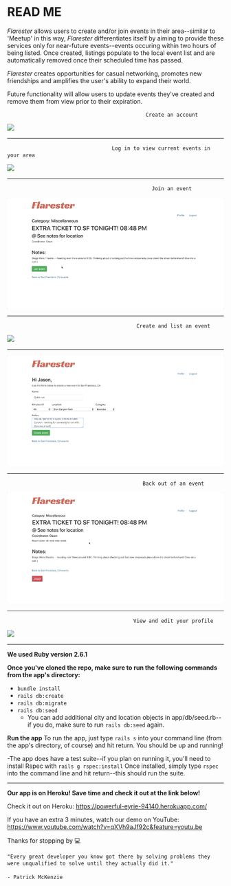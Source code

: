 # READ ME

*Flarester* allows users to create and/or join events in their area--similar to 'Meetup' in this way, *Flarester* differentiates itself by aiming to provide these services only for near-future events--events occuring within two hours of being listed. Once created, listings populate to the local event list and are automatically removed once their scheduled time has passed.  

*Flarester* creates opportunities for casual networking, promotes new friendships and amplifies the user's ability to expand their world.

Future functionality will allow users to update events they've created and remove them from view prior to their expiration. 



                                                 Create an account
                                                  
![](eventFlare_create.gif)

-----------------------------------------------------------------------------------------------------------------------------------

                                      Log in to view current events in your area
                                                       
![](eventFlare_loginAndView.gif)

-----------------------------------------------------------------------------------------------------------------------------------

                                                   Join an event
                                                   
![](eventFlare_joinEvent.gif)  

-----------------------------------------------------------------------------------------------------------------------------------

                                              Create and list an event
                                              
![](eventFlare_createYourOwnEvent.gif)

-----------------------------------------------------------------------------------------------------------------------------------

![](eventFlare_seeYourEvent.gif)

-----------------------------------------------------------------------------------------------------------------------------------

                                                Back out of an event
                                                
![](eventFlare_backOut.gif)

-----------------------------------------------------------------------------------------------------------------------------------

                                             View and edit your profile
                                             
![](eventFlare_viewEditProfile.gif)

-----------------------------------------------------------------------------------------------------------------------------------


**We used Ruby version 2.6.1**

**Once you've cloned the repo, make sure to run the following commands from the app's directory:**
- `bundle install`
- `rails db:create`
- `rails db:migrate`
- `rails db:seed`
   - You can add additional city and location objects in app/db/seed.rb--if you do, make sure to run 
    `rails db:seed` again. 
    
**Run the app**
To run the app, just type `rails s` into your command line (from the app's directory, of course) and hit return. You should be up and running!


-The app does have a test suite--if you plan on running it, you'll need to install Rspec with `rails g rspec:install` 
Once installed, simply type `rspec` into the command line and hit return--this should run the suite.


-----------------------------------------------------------------------------------------------------------------------

**Our app is on Heroku! Save time and check it out at the link below!**

Check it out on Heroku:
https://powerful-eyrie-94140.herokuapp.com/

If you have an extra 3 minutes, watch our demo on YouTube:
https://www.youtube.com/watch?v=qXVh9aJf92c&feature=youtu.be

Thanks for stopping by :computer:

    "Every great developer you know got there by solving problems they were unqualified to solve until they actually did it." 
                                                                                                    - Patrick McKenzie





